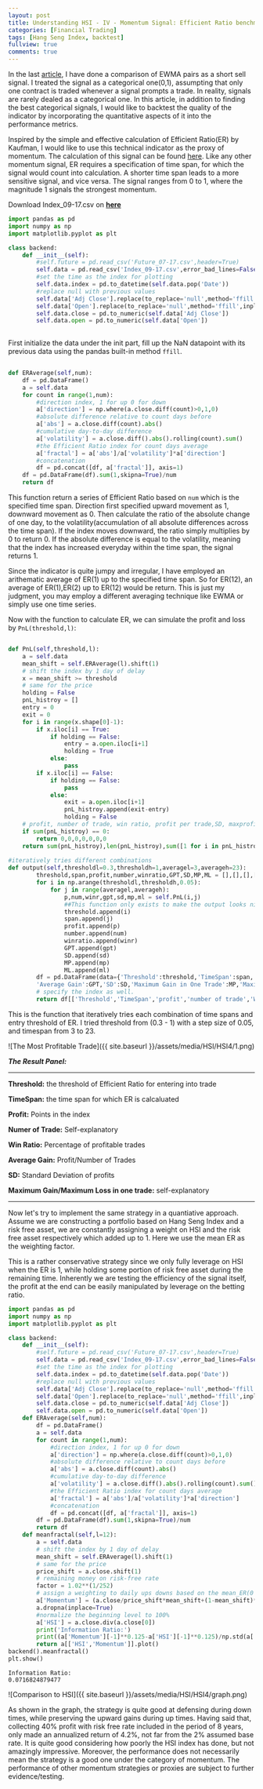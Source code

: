 ```yaml
---
layout: post
title: Understanding HSI - IV - Momentum Signal: Efficient Ratio benchmarked to HSI
categories: [Financial Trading]
tags: [Hang Seng Index, backtest]
fullview: true
comments: true
---
```


In the last [article](https://chrisckwong821.github.io/financial%20trading/2017/08/26/HSI-3.html), I have done a comparison of EWMA pairs as a short sell signal. I treated the signal as a categorical one(0,1), assumpting that only one contract is traded whenever a signal prompts a trade. In reality, signals are rarely dealed as a categorical one. In this article, in addition to finding the best categorical signals, I would like to backtest the quality of the indicator by incorporating the quantitative aspects of it into the performance metrics.


Inspired by the simple and effective calculation of Efficient Ratio(ER) by Kaufman, I would like to use this technical indicator as the proxy of momentum. The calculation of this signal can be found [here](http://etfhq.com/blog/2011/02/07/kaufmans-efficiency-ratio/). Like any other momentum signal, ER requires a specification of time span, for which the signal would count into calculation. A shorter time span leads to a more sensitive signal, and vice versa. The signal ranges from 0 to 1, where the magnitude 1 signals the strongest momentum.

Download Index_09-17.csv on **[here](https://github.com/chrisckwong821/Blog/tree/gh-pages/assets/Reference/HSI-3/Index_09-17.csv)**



```python
import pandas as pd
import numpy as np
import matplotlib.pyplot as plt

class backend:
    def __init__(self):
        #self.future = pd.read_csv('Future_07-17.csv',header=True)
        self.data = pd.read_csv('Index_09-17.csv',error_bad_lines=False)
        #set the time as the index for plotting 
        self.data.index = pd.to_datetime(self.data.pop('Date'))
        #replace null with previous values
        self.data['Adj Close'].replace(to_replace='null',method='ffill',inplace=True)
        self.data['Open'].replace(to_replace='null',method='ffill',inplace=True)
        self.data.close = pd.to_numeric(self.data['Adj Close'])
        self.data.open = pd.to_numeric(self.data['Open'])   
   
```


First initialize the data under the init part, fill up the NaN datapoint with its previous data using the pandas built-in method `ffill`.



```python
 
def ERAverage(self,num):
    df = pd.DataFrame()
    a = self.data
    for count in range(1,num):
        #direction index, 1 for up 0 for down
        a['direction'] = np.where(a.close.diff(count)>0,1,0)
        #absolute difference relative to count days before
        a['abs'] = a.close.diff(count).abs()
        #cumulative day-to-day difference
        a['volatility'] = a.close.diff().abs().rolling(count).sum()
        #the Efficient Ratio index for count days average
        a['fractal'] = a['abs']/a['volatility']*a['direction']
        #concatenation
        df = pd.concat([df, a['fractal']], axis=1)
    df = pd.DataFrame(df).sum(1,skipna=True)/num
    return df

```


This function return a series of Efficient Ratio based on `num` which is the specified time span. Direction first specified upward movement as 1, downward movement as 0. Then calculate the ratio of the absolute change of one day, to the volatility(accumulation of all absolute differences across the time span). If the index moves downward, the ratio simply multiplies by 0 to return 0. If the absolute difference is equal to the volatility, meaning that the index has increased everyday within the time span, the signal returns 1.

Since the indicator is quite jumpy and irregular, I have employed an arithematic average of ER(1) up to the specified time span. So for ER(12), an average of ER(1),ER(2) up to ER(12) would be return. This is just my judgment, you may employ a different averaging technique like EWMA or simply use one time series.


Now with the function to calculate ER, we can simulate the profit and loss by `PnL(threshold,l)`:



```python

def PnL(self,threshold,l):
    a = self.data
    mean_shift = self.ERAverage(l).shift(1)
    # shift the index by 1 day of delay
    x = mean_shift >= threshold
    # same for the price
    holding = False
    pnL_histroy = []
    entry = 0
    exit = 0
    for i in range(x.shape[0]-1):
        if x.iloc[i] == True:
            if holding == False:
                entry = a.open.iloc[i+1]
                holding = True
            else:
                pass
        if x.iloc[i] == False:
            if holding == False:
                pass
            else:
                exit = a.open.iloc[i+1]
                pnL_histroy.append(exit-entry)
                holding = False
    # profit, number of trade, win ratio, profit per trade,SD, maxprofit, max loss
    if sum(pnL_histroy) == 0:
        return 0,0,0,0,0,0,0
    return sum(pnL_histroy),len(pnL_histroy),sum([1 for i in pnL_histroy if i>=0])/len(pnL_histroy),sum(pnL_histroy)/len(pnL_histroy), np.std(pnL_histroy),max(pnL_histroy),min(pnL_histroy)
    
#iteratively tries different combinations
def output(self,thresholdl=0.3,thresholdh=1,averagel=3,averageh=23):
        threshold,span,profit,number,winratio,GPT,SD,MP,ML = [],[],[],[],[],[],[],[],[]
        for i in np.arange(thresholdl,thresholdh,0.05):
            for j in range(averagel,averageh):
                p,num,winr,gpt,sd,mp,ml = self.PnL(i,j)
                ##This function only exists to make the output looks nice and readily to be converted to csv
                threshold.append(i)
                span.append(j)
                profit.append(p)
                number.append(num)
                winratio.append(winr)
                GPT.append(gpt)
                SD.append(sd)
                MP.append(mp)
                ML.append(ml)
        df = pd.DataFrame(data={'Threshold':threshold,'TimeSpan':span,'profit':profit,'number of trade':number,'Win Ratio':winratio,
        'Average Gain':GPT,'SD':SD,'Maximum Gain in One Trade':MP,'Maximum Loss in One Trade':ML})
        # specify the index as well.
        return df[['Threshold','TimeSpan','profit','number of trade','Win Ratio','Average Gain','SD','Maximum Gain in One Trade','Maximum Loss in One Trade']]


```

This is the function that iteratively tries each combination of time spans and entry threshold of ER. I tried threshold from (0.3 - 1) with a step size of 0.05, and timespan from 3 to 23. 


![The Most Profitable Trade]({{ site.baseurl }}/assets/media/HSI/HSI4/1.png)


**_The Result Panel:_**

---

**Threshold:** the threshold of Efficient Ratio for entering into trade

**TimeSpan:** the time span for which ER is calcaluated 

**Profit:** Points in the index

**Numer of Trade:** Self-explanatory

**Win Ratio:** Percentage of profitable trades

**Average Gain:** Profit/Number of Trades

**SD:** Standard Deviation of profits

**Maximum Gain/Maximum Loss in one trade:** self-explanatory

---


Now let's try to implement the same strategy in a quantiative approach. Assume we are constructing a portfolio based on Hang Seng Index and a risk free asset, we are constantly assigning a weight on HSI and the risk free asset respectively which added up to 1. Here we use the mean ER as the weighting factor.

This is a rather conservative strategy since we only fully leverage on HSI when the ER is 1, while holding some portion of risk free asset during the remaining time. Inherently we are testing the efficiency of the signal itself, the profit at the end can be easily manipulated by leverage on the betting ratio.




```python
import pandas as pd
import numpy as np
import matplotlib.pyplot as plt

class backend:
    def __init__(self):
        #self.future = pd.read_csv('Future_07-17.csv',header=True)
        self.data = pd.read_csv('Index_09-17.csv',error_bad_lines=False)
        #set the time as the index for plotting 
        self.data.index = pd.to_datetime(self.data.pop('Date'))
        #replace null with previous values
        self.data['Adj Close'].replace(to_replace='null',method='ffill',inplace=True)
        self.data['Open'].replace(to_replace='null',method='ffill',inplace=True)
        self.data.close = pd.to_numeric(self.data['Adj Close'])
        self.data.open = pd.to_numeric(self.data['Open'])   
    def ERAverage(self,num):
        df = pd.DataFrame()
        a = self.data
        for count in range(1,num):
            #direction index, 1 for up 0 for down
            a['direction'] = np.where(a.close.diff(count)>0,1,0)
            #absolute difference relative to count days before
            a['abs'] = a.close.diff(count).abs()
            #cumulative day-to-day difference
            a['volatility'] = a.close.diff().abs().rolling(count).sum()
            #the Efficient Ratio index for count days average
            a['fractal'] = a['abs']/a['volatility']*a['direction']
            #concatenation
            df = pd.concat([df, a['fractal']], axis=1)
        df = pd.DataFrame(df).sum(1,skipna=True)/num
        return df
    def meanfractal(self,l=12):
        a = self.data
        # shift the index by 1 day of delay
        mean_shift = self.ERAverage(l).shift(1)
        # same for the price
        price_shift = a.close.shift(1)
        # remaining money on risk-free rate
        factor = 1.02**(1/252)
        # assign a weighting to daily ups downs based on the mean_ER(0 to 1) yesterday
        a['Momentum'] = (a.close/price_shift*mean_shift+(1-mean_shift)*factor).cumprod()
        a.dropna(inplace=True)
        #normalize the beginning level to 100%
        a['HSI'] = a.close.div(a.close[0])
        print('Information Ratio:')
        print((a['Momentum'][-1]**0.125-a['HSI'][-1]**0.125)/np.std(a['Momentum']-a['HSI']))
        return a[['HSI','Momentum']].plot()
backend().meanfractal()
plt.show()
```

    Information Ratio:
    0.0716824879477



![Comparison to HSI]({{ site.baseurl }}/assets/media/HSI/HSI4/graph.png)



As shown in the graph, the strategy is quite good at defensing during down times, while preserving the upward gains during up times. Having said that, collecting 40% profit with risk free rate included in the period of 8 years, only made an annualized return of 4.2%, not far from the 2% assumed base rate. It is quite good considering how poorly the HSI index has done, but not amazingly impressive. Moreover, the performance does not necessarily mean the strategy is a good one under the category of momentum. The performance of other momentum strategies or proxies are subject to further evidence/testing.

